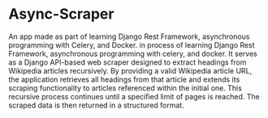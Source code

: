 # Async-Scraper
An app made as part of learning Django Rest Framework, asynchronous programming with Celery, and Docker. in process of learning Django Rest Framework, asynchronous programming with celery, and docker. It serves as a Django API-based web scraper designed to extract headings from Wikipedia articles recursively. By providing a valid Wikipedia article URL, the application retrieves all headings from that article and extends its scraping functionality to articles referenced within the initial one. This recursive process continues until a specified limit of pages is reached. The scraped data is then returned in a structured format.
